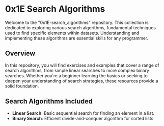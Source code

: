# 0x1E Search Algorithms

Welcome to the "0x1E-search_algorithms" repository. This collection is dedicated to exploring various search algorithms, fundamental techniques used to find specific elements within datasets. Understanding and implementing these algorithms are essential skills for any programmer.

## Overview

In this repository, you will find exercises and examples that cover a range of search algorithms, from simple linear searches to more complex binary searches. Whether you're a beginner learning the basics or seeking to deepen your understanding of search strategies, these resources provide a solid foundation.

## Search Algorithms Included

- **Linear Search**: Basic sequential search for finding an element in a list.
- **Binary Search**: Efficient divide-and-conquer algorithm for sorted lists.
